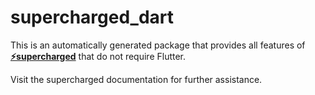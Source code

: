 # supercharged_dart

This is an automatically generated package that provides all features of 
[**⚡supercharged**](https://pub.dev/packages/supercharged) that do not require Flutter.

Visit the supercharged documentation for further assistance.